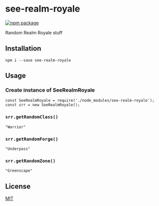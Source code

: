 # see-realm-royale

[![npm package](https://nodei.co/npm/see-realm-royale.png?downloads=true&downloadRank=true&stars=true)](https://nodei.co/npm/see-realm-royale/)

Random Realm Royale stuff

## Installation

```
npm i --save see-realm-royale
```

## Usage

### Create instance of SeeRealmRoyale

```
const SeeRealmRoyale = require('./node_modules/see-realm-royale');
const srr = new SeeRealmRoyale();
```

### `srr.getRandomClass()`

```
"Warrior"
```

### `srr.getRandomForge()`

```
"Underpass"
```

### `srr.getRandomZone()`

```
"Greenscape"
```

## License

[MIT](/LICENSE)
